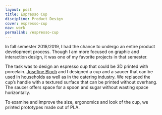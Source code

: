 ```yaml
---
layout: post
title: Espresso Cup
discipline: Product Design
cover: espresso-cup
nav: work
permalink: /espresso-cup
---
```


In fall semester 2018/2019, I had the chance to undergo an entire product development process. Though I am more focused on graphic and interaction design, it was one of my favorite projects in that semester.

The task was to design an espresso cup that could be 3D printed with porcelain. [Josefine Bloch](https://instagr.am/jozebel) and I designed a cup and a saucer that can be used in households as well as in the catering industry. We replaced the cup’s handle with a textured surface that can be printed without overhang. The saucer offers space for a spoon and sugar without wasting space horizontally.

To examine and improve the size, ergonomics and look of the cup, we printed prototypes made out of PLA.